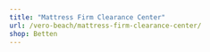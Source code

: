 ```yaml
---
title: "Mattress Firm Clearance Center"
url: /vero-beach/mattress-firm-clearance-center/
shop: Betten
---
```

